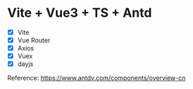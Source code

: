# Vite + Vue3 + TS + Antd

- [x] Vite
- [x] Vue Router
- [x] Axios
- [x] Vuex 
- [x] dayjs

Reference: https://www.antdv.com/components/overview-cn